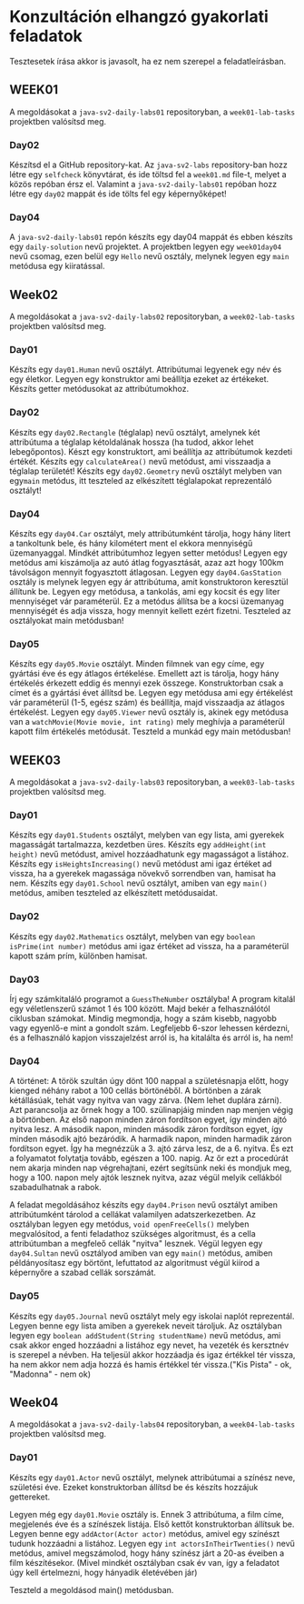# Konzultáción elhangzó gyakorlati feladatok

Tesztesetek írása akkor is javasolt, ha ez nem szerepel a feladatleírásban.

## WEEK01

A megoldásokat a `java-sv2-daily-labs01` repositoryban, a `week01-lab-tasks` projektben valósítsd meg.

### Day02
Készítsd el a GitHub repository-kat. Az `java-sv2-labs` repository-ban hozz létre egy `selfcheck` könyvtárat, és ide töltsd fel a `week01.md` file-t, melyet a közös repóban érsz el. Valamint a `java-sv2-daily-labs01` repóban hozz létre egy `day02` mappát és ide tölts fel egy képernyőképet!  

### Day04
A `java-sv2-daily-labs01` repón készíts egy day04 mappát és ebben készíts egy `daily-solution` nevű projektet. A projektben legyen egy `week01day04` nevű csomag, ezen belül egy `Hello` nevű osztály, melynek legyen egy `main` metódusa egy kiiratással. 

## Week02
A megoldásokat a `java-sv2-daily-labs02` repositoryban, a `week02-lab-tasks` projektben valósítsd meg.

### Day01
Készíts egy `day01.Human` nevű osztályt. Attribútumai legyenek egy név és egy életkor.
Legyen egy konstruktor ami beállítja ezeket az értékeket. Készíts getter metódusokat az attribútumokhoz. 


### Day02
Készíts egy `day02.Rectangle` (téglalap) nevű osztályt, amelynek két attribútuma a téglalap kétoldalának hossza (ha tudod, akkor lehet lebegőpontos). Készt egy konstruktort, ami beállítja az attribútumok kezdeti értékét. Készíts egy `calculateArea()` nevű metódust, ami visszaadja a téglalap területét! Készíts egy `day02.Geometry` nevű osztályt melyben van egy`main` metódus, itt teszteled az elkészített téglalapokat reprezentáló osztályt! 

### Day04
Készíts egy `day04.Car` osztályt, mely attribútumként tárolja, hogy hány litert a tankoltunk bele, és hány kilométert ment el ekkora mennyiségű üzemanyaggal. Mindkét attribútumhoz legyen setter metódus! Legyen egy metódus ami kiszámolja az autó átlag fogyasztását, azaz azt hogy 100km távolságon mennyit fogyasztott átlagosan.
Legyen egy `day04.GasStation` osztály is melynek legyen egy ár attribútuma, amit konstruktoron keresztül állítunk be. Legyen egy metódusa, a tankolás, ami egy kocsit és egy liter mennyiséget vár paraméterül. Ez a metódus állítsa be a kocsi üzemanyag mennyiségét és adja vissza, hogy mennyit kellett ezért fizetni.
Teszteled az osztályokat main metódusban!

### Day05
Készíts egy `day05.Movie` osztályt. Minden filmnek van egy címe, egy gyártási éve és egy átlagos értékelése. Emellett azt is tárolja, hogy hány értékelés érkezett eddig és mennyi ezek összege. Konstruktorban csak a címet és a gyártási évet állítsd be. Legyen egy metódusa ami egy értékelést vár paraméterül (1-5, egész szám) és beállítja, majd visszaadja az átlagos értékelést. 
Legyen egy `day05.Viewer` nevű osztály is, akinek egy metódusa van a `watchMovie(Movie movie, int rating)` mely meghívja a paraméterül kapott film értékelés metódusát.
Teszteld a munkád egy main metódusban! 

## WEEK03
A megoldásokat a `java-sv2-daily-labs03` repositoryban, a `week03-lab-tasks` projektben valósítsd meg.

### Day01
Készíts egy `day01.Students` osztályt, melyben van egy lista, ami gyerekek magasságát tartalmazza, kezdetben üres.
Készíts egy `addHeight(int height)` nevű metódust, amivel hozzáadhatunk egy magasságot a listához. 
Készíts egy `isHeightsIncreasing()` nevű metódust ami igaz értéket ad vissza, ha a gyerekek magassága növekvő sorrendben van, hamisat ha nem. 
Készíts egy `day01.School` nevű osztályt, amiben van egy `main()` metódus, amiben teszteled az elkészített metódusaidat. 

### Day02
Készíts egy `day02.Mathematics` osztályt, melyben van egy `boolean isPrime(int number)` metódus ami igaz értéket ad vissza, ha a paraméterül kapott szám prím, különben hamisat.

### Day03
Írj egy számkitaláló programot a `GuessTheNumber` osztályba! A program kitalál
egy véletlenszerű számot 1 és 100 között. Majd bekér a felhasználótól ciklusban
számokat.
Mindig megmondja, hogy a szám kisebb, nagyobb vagy egyenlő-e mint a gondolt szám.
Legfeljebb 6-szor lehessen kérdezni, és a felhasználó kapjon visszajelzést arról
is, ha kitalálta és arról is, ha nem!

### Day04
A történet: A török szultán úgy dönt 100 nappal a születésnapja előtt, hogy kienged néhány rabot a 100 cellás börtönéből. A börtönben a zárak kétállásúak, tehát vagy nyitva van vagy zárva. (Nem lehet duplára zárni). Azt parancsolja az őrnek hogy a 100. szülinapjáig minden nap menjen végig a börtönben. Az első napon minden záron fordítson egyet, így minden ajtó nyitva lesz. A második napon, minden második záron fordítson egyet, így minden második ajtó bezáródik. A harmadik napon, minden harmadik záron fordítson egyet. Így ha megnézzük a 3. ajtó zárva lesz, de a 6. nyitva. És ezt a folyamatot folytatja tovább, egészen a 100. napig. Az őr ezt a procedúrát nem akarja minden nap végrehajtani, ezért segítsünk neki és mondjuk meg, hogy a 100. napon mely ajtók lesznek nyitva, azaz végül melyik cellákból szabadulhatnak a rabok.

A feladat megoldásához készíts egy `day04.Prison` nevű osztályt amiben attribútumként tárolod a cellákat valamilyen adatszerkezetben. Az osztályban legyen egy metódus, `void openFreeCells()` melyben megvalósítod, a fenti feladathoz szükséges algoritmust, és a cella attribútumban a megfeleő cellák "nyitva" lesznek. Végül legyen egy `day04.Sultan` nevű osztályod amiben van egy `main()` metódus, amiben példányosítasz egy börtönt, lefuttatod az algoritmust végül kiírod a képernyőre a szabad cellák sorszámát. 


### Day05
Készíts egy `day05.Journal` nevű osztályt mely egy iskolai naplót reprezentál. Legyen benne egy lista amiben a gyerekek neveit tároljuk. Az osztályban legyen egy `boolean addStudent(String studentName)` nevű metódus, ami csak akkor enged hozzáadni a listához egy nevet, ha vezeték és kersztnév is szerepel a névben. Ha teljesül akkor hozzáadja és igaz értékkel tér vissza, ha nem akkor nem adja hozzá és hamis értékkel tér vissza.("Kis Pista" - ok, "Madonna" - nem ok)


## Week04

A megoldásokat a `java-sv2-daily-labs04` repositoryban, a `week04-lab-tasks` projektben valósítsd meg.

### Day01
Készíts egy `day01.Actor` nevű osztályt, melynek attribútumai a színész neve, születési éve. Ezeket konstruktorban állítsd be és készíts hozzájuk gettereket.

Legyen még egy `day01.Movie` osztály is. Ennek 3 attribútuma, a film címe, megjelenés éve és a színészek listája. Első kettőt konstruktorban állítsuk be. Legyen benne egy `addActor(Actor actor)` metódus, amivel egy színészt tudunk hozzáadni a listához. Legyen egy `int actorsInTheirTwenties()` nevű metódus, amivel megszámolod, hogy hány színész járt a 20-as éveiben a film készítésekor. 
(Mivel mindkét osztályban csak év van, így a feladatot úgy kell értelmezni, hogy hányadik életévében jár)

Teszteld a megoldásod main() metódusban.


